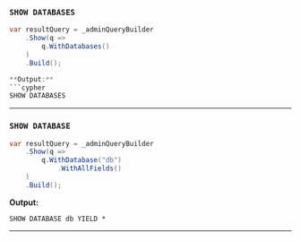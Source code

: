
### `SHOW DATABASES`
```csharp
var resultQuery = _adminQueryBuilder
    .Show(q =>
        q.WithDatabases()
    )
    .Build();

**Output:**
```cypher
SHOW DATABASES
```
------

### `SHOW DATABASE`
```csharp
var resultQuery = _adminQueryBuilder
    .Show(q =>
        q.WithDatabase("db")
            .WithAllFields()
    )
    .Build();
```
**Output:**
```cypher
SHOW DATABASE db YIELD *
```
------
